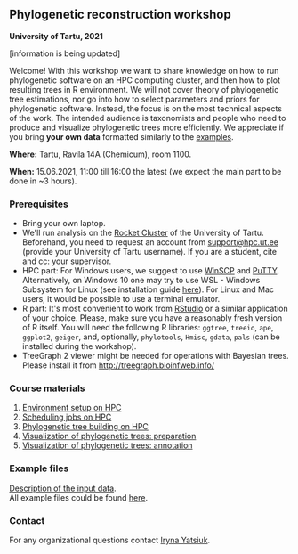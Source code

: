 ## Phylogenetic reconstruction workshop
**University of Tartu, 2021** 

[information is being updated]

Welcome! With this workshop we want to share knowledge on how to run phylogenetic software on an HPC computing cluster, and then how to plot resulting trees in R environment. We will not cover theory of phylogenetic tree estimations, nor go into how to select parameters and priors for phylogenetic software. Instead, the focus is on the most technical aspects of the work. The intended audience is taxonomists and people who need to produce and visualize phylogenetic trees more efficiently. We appreciate if you bring **your own data** formatted similarly to the [examples](examples.md).

**Where:** Tartu, Ravila 14A (Chemicum), room 1100.

**When:** 15.06.2021, 11:00 till 16:00 the latest (we expect the main part to be done in ~3 hours).

### Prerequisites
- Bring your own laptop.
- We'll run analysis on the [Rocket Cluster](https://hpc.ut.ee/en/resources/rocket-cluster-en/) of the University of Tartu. Beforehand, you need to request an account from support@hpc.ut.ee (provide your University of Tartu username). If you are a student, cite and cc: your supervisor.
- HPC part: For Windows users, we suggest to use [WinSCP](https://winscp.net/eng/downloads.php) and [PuTTY](https://winscp.net/eng/downloads.php#putty).
Alternatively, on Windows 10 one may try to use WSL - Windows Subsystem for Linux (see installation guide [here](https://docs.microsoft.com/en-us/windows/wsl/install-win10)).
For Linux and Mac users, it would be possible to use a terminal emulator.
- R part: It's most convenient to work from [RStudio](https://www.rstudio.com/products/rstudio/download/) or a similar application of your choice. Please, make sure you have a reasonably fresh version of R itself. You will need the following R libraries: `ggtree`, `treeio`, `ape`, `ggplot2`, `geiger`, and, optionally, `phylotools`, `Hmisc`, `gdata`, `pals` (can be installed during the workshop).
- TreeGraph 2 viewer might be needed for operations with Bayesian trees. Please install it from http://treegraph.bioinfweb.info/

### Course materials
1. [Environment setup on HPC](00.Environment_setup.md)
2. [Scheduling jobs on HPC](01.SLURM.md)
3. [Phylogenetic tree building on HPC](02.Phylo_on_HPC.md)
4. [Visualization of phylogenetic trees: preparation](03.Tree_viz.md)
5. [Visualization of phylogenetic trees: annotation](04.Tree_plotting.md)

### Example files
[Description of the input data](examples.md).<br/>
All example files could be found [here](https://github.com/Mycology-Microbiology-Center/Phylo2021/tree/main/data).


### Contact
For any organizational questions contact [Iryna Yatsiuk](mailto:iryna.yatsiuk@ut.ee).

